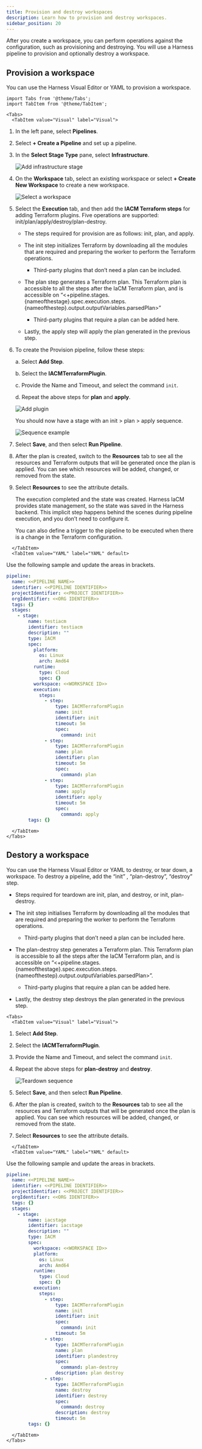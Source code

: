 ```yaml
---
title: Provision and destroy workspaces
description: Learn how to provision and destroy workspaces.
sidebar_position: 20
---
```


After you create a workspace, you can perform operations against the configuration, such as provisioning and destroying. You will use a Harness pipeline to provision and optionally destroy a workspace. 

## Provision a workspace

You can use the Harness Visual Editor or YAML to provision a workspace.


```mdx-code-block
import Tabs from '@theme/Tabs';
import TabItem from '@theme/TabItem';
```
```mdx-code-block
<Tabs>
  <TabItem value="Visual" label="Visual">
```

1. In the left pane, select **Pipelines**.
2. Select **+ Create a Pipeline** and set up a pipeline. 
3. In the **Select Stage Type** pane, select **Infrastructure**.

    ![Add infrastructure stage](./static/select-stage.png)

4. On the **Workspace** tab, select an existing workspace or select **+ Create New Workspace** to create a new workspace. 

    ![Select a workspace](./static/workspace-tab.png)

5. Select the **Execution** tab, and then add the **IACM Terraform steps** for adding Terraform plugins. Five operations are supported: init/plan/apply/destroy/plan-destroy.

    * The steps required for provision are as follows: init, plan, and apply.

    * The init step initializes Terraform by downloading all the modules that are required and preparing the worker to perform the Terraform operations.

        * Third-party plugins that don’t need a plan can be included.
    
    * The plan step generates a Terraform plan. This Terraform plan is accessible to all the steps after the IaCM Terraform plan, and is accessible on “<+pipeline.stages.{nameofthestage}.spec.execution.steps.{nameofthestep}.output.outputVariables.parsedPlan>”

        * Third-party plugins that require a plan can be added here.

    * Lastly, the apply step will apply the plan generated in the previous step.

6. To create the Provision pipeline, follow these steps:

    a. Select **Add Step**.

    b. Select the **IACMTerraformPlugin**.

    c. Provide the Name and Timeout, and select the command `init`.

    d. Repeat the above steps for **plan** and **apply**.

    ![Add plugin](./static/plugin-step.png)

    You should now have a stage with an init > plan > apply sequence. 

    ![Sequence example](./static/init-plan-apply.png)

7. Select **Save**, and then select **Run Pipeline**. 

8. After the plan is created, switch to the **Resources** tab to see all the resources and Terraform outputs that will be generated once the plan is applied. You can see which resources will be added, changed, or removed from the state. 

9. Select **Resources** to see the attribute details. 

    The execution completed and the state was created. Harness IaCM provides state management, so the state was saved in the Harness backend. This implicit step happens behind the scenes during pipeline execution, and you don’t need to configure it. 

    You can also define a trigger to the pipeline to be executed when there is a change in the Terraform configuration.

```mdx-code-block
  </TabItem>
  <TabItem value="YAML" label="YAML" default>
```
Use the following sample and update the areas in brackets. 

```yaml
pipeline:
  name: <<PIPELINE NAME>>
  identifier: <<PIPELINE IDENTIFIER>>
  projectIdentifier: <<PROJECT IDENTIFIER>>
  orgIdentifier: <<ORG IDENTIFER>>
  tags: {}
  stages:
    - stage:
        name: testiacm
        identifier: testiacm
        description: ""
        type: IACM
        spec:
          platform:
            os: Linux
            arch: Amd64
          runtime:
            type: Cloud
            spec: {}
          workspace: <<WORKSPACE ID>>
          execution:
            steps:
              - step:
                  type: IACMTerraformPlugin
                  name: init
                  identifier: init
                  timeout: 5m
                  spec:
                    command: init
              - step:
                  type: IACMTerraformPlugin
                  name: plan
                  identifier: plan
                  timeout: 5m
                  spec:
                    command: plan
              - step:
                  type: IACMTerraformPlugin
                  name: apply
                  identifier: apply
                  timeout: 5m
                  spec:
                    command: apply
        tags: {}
```

```mdx-code-block
  </TabItem>
</Tabs>
```

## Destory a workspace

You can use the Harness Visual Editor or YAML to destroy, or tear down, a workspace. To destroy a pipeline, add the “init” , “plan-destroy”,  “destroy” step.

* Steps required for teardown are init, plan, and destroy, or init, plan-destroy.

* The init step initialises Terraform by downloading all the modules that are required and preparing the worker to perform the Terraform operations.

    * Third-party plugins that don’t need a plan can be included here.

* The plan-destroy step generates a Terraform plan. This Terraform plan is accessible to all the steps after the IaCM Terraform plan, and is accessible on “<+pipeline.stages.{nameofthestage}.spec.execution.steps.{nameofthestep}.output.outputVariables.parsedPlan>”.

    * Third-party plugins that require a plan can be added here.

* Lastly, the destroy step destroys the plan generated in the previous step.

```mdx-code-block
<Tabs>
  <TabItem value="Visual" label="Visual">
```

1. Select **Add Step**.

2. Select the **IACMTerraformPlugin**.

3. Provide the Name and Timeout, and select the command `init`.

4. Repeat the above steps for **plan-destroy** and **destroy**.

    ![Teardown sequence](./static/teardown.png)

5. Select **Save**, and then select **Run Pipeline**. 

6. After the plan is created, switch to the **Resources** tab to see all the resources and Terraform outputs that will be generated once the plan is applied. You can see which resources will be added, changed, or removed from the state. 

7. Select **Resources** to see the attribute details. 

```mdx-code-block
  </TabItem>
  <TabItem value="YAML" label="YAML" default>
```
Use the following sample and update the areas in brackets. 

```yaml
pipeline:
  name: <<PIPELINE NAME>>
  identifier: <<PIPELINE IDENTIFIER>>
  projectIdentifier: <<PROJECT IDENTIFIER>>
  orgIdentifier: <<ORG IDENTIFER>>
  tags: {}
  stages:
    - stage:
        name: iacstage
        identifier: iacstage
        description: ""
        type: IACM
        spec:
          workspace: <<WORKSPACE ID>>
          platform:
            os: Linux
            arch: Amd64
          runtime:
            type: Cloud
            spec: {}
          execution:
            steps:
              - step:
                  type: IACMTerraformPlugin
                  name: init
                  identifier: init
                  spec:
                    command: init
                  timeout: 5m
              - step:
                  type: IACMTerraformPlugin
                  name: plan
                  identifier: plandestroy
                  spec:
                    command: plan-destroy
                  description: plan destroy
              - step:
                  type: IACMTerraformPlugin
                  name: destroy
                  identifier: destroy
                  spec:
                    command: destroy
                  description: destroy
                  timeout: 5m
        tags: {}
```

```mdx-code-block
  </TabItem>
</Tabs>
```